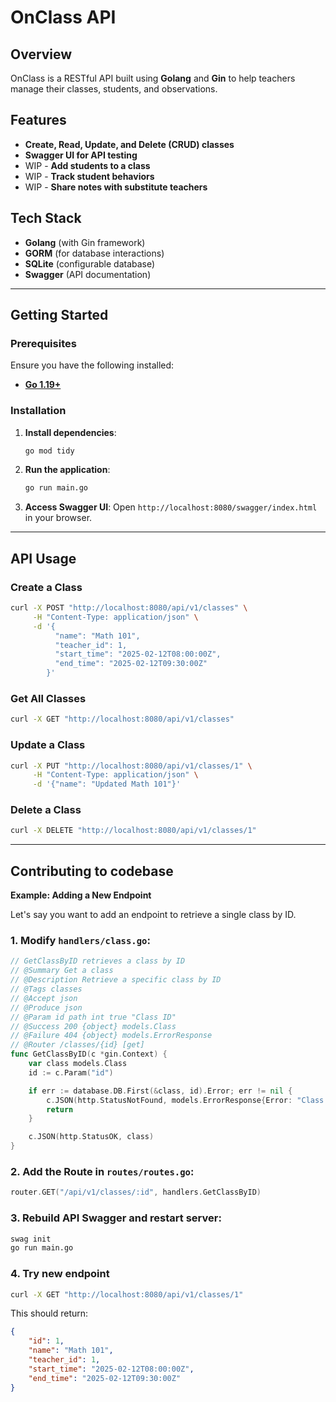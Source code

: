 # OnClass API

## Overview
OnClass is a RESTful API built using **Golang** and **Gin** to help teachers manage their classes, students, and observations.

## Features
- **Create, Read, Update, and Delete (CRUD) classes**
- **Swagger UI for API testing**
- WIP - **Add students to a class**
- WIP - **Track student behaviors**
- WIP - **Share notes with substitute teachers**

## Tech Stack
- **Golang** (with Gin framework)
- **GORM** (for database interactions)
- **SQLite** (configurable database)
- **Swagger** (API documentation)

---

## Getting Started

### Prerequisites
Ensure you have the following installed:
- [**Go 1.19+**](https://go.dev/doc/install)

### Installation

1. **Install dependencies**:
   ```sh
   go mod tidy
   ```

2. **Run the application**:
   ```sh
   go run main.go
   ```

3. **Access Swagger UI**:
   Open `http://localhost:8080/swagger/index.html` in your browser.

---

## API Usage

### Create a Class
```sh
curl -X POST "http://localhost:8080/api/v1/classes" \
     -H "Content-Type: application/json" \
     -d '{
          "name": "Math 101",
          "teacher_id": 1,
          "start_time": "2025-02-12T08:00:00Z",
          "end_time": "2025-02-12T09:30:00Z"
        }'
```

### Get All Classes
```sh
curl -X GET "http://localhost:8080/api/v1/classes"
```

### Update a Class
```sh
curl -X PUT "http://localhost:8080/api/v1/classes/1" \
     -H "Content-Type: application/json" \
     -d '{"name": "Updated Math 101"}'
```

### Delete a Class
```sh
curl -X DELETE "http://localhost:8080/api/v1/classes/1"
```

---

## Contributing to codebase

**Example: Adding a New Endpoint**

Let's say you want to add an endpoint to retrieve a single class by ID.

### 1. Modify `handlers/class.go`:
```go
// GetClassByID retrieves a class by ID
// @Summary Get a class
// @Description Retrieve a specific class by ID
// @Tags classes
// @Accept json
// @Produce json
// @Param id path int true "Class ID"
// @Success 200 {object} models.Class
// @Failure 404 {object} models.ErrorResponse
// @Router /classes/{id} [get]
func GetClassByID(c *gin.Context) {
    var class models.Class
    id := c.Param("id")

    if err := database.DB.First(&class, id).Error; err != nil {
        c.JSON(http.StatusNotFound, models.ErrorResponse{Error: "Class not found"})
        return
    }

    c.JSON(http.StatusOK, class)
}
```

### 2. Add the Route in `routes/routes.go`:
```go
router.GET("/api/v1/classes/:id", handlers.GetClassByID)
```

### 3. Rebuild API Swagger and restart server:
```sh
swag init
go run main.go
```

### 4. Try new endpoint

```sh
curl -X GET "http://localhost:8080/api/v1/classes/1"
```

This should return:
```json
{
    "id": 1,
    "name": "Math 101",
    "teacher_id": 1,
    "start_time": "2025-02-12T08:00:00Z",
    "end_time": "2025-02-12T09:30:00Z"
}
```

